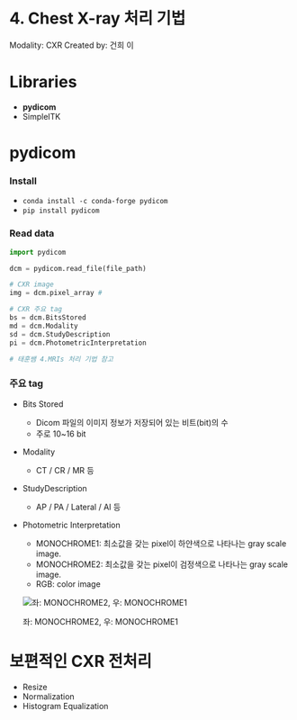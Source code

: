 # 4. Chest X-ray 처리 기법

Modality: CXR
Created by: 건희 이

# Libraries

- **pydicom**
- SimpleITK

# pydicom

### Install

- `conda install -c conda-forge pydicom`
- `pip install pydicom`

### Read data

```python
import pydicom

dcm = pydicom.read_file(file_path)

# CXR image
img = dcm.pixel_array # 

# CXR 주요 tag
bs = dcm.BitsStored
md = dcm.Modality
sd = dcm.StudyDescription
pi = dcm.PhotometricInterpretation

# 태훈쌤 4.MRIs 처리 기법 참고
```

### 주요 tag

- Bits Stored
    - Dicom 파일의 이미지 정보가 저장되어 있는 비트(bit)의 수
    - 주로 10~16 bit
- Modality
    - CT / CR / MR 등
- StudyDescription
    - AP / PA / Lateral / AI 등
- Photometric Interpretation
    - MONOCHROME1: 최소값을 갖는 pixel이 하얀색으로 나타나는 gray scale image.
    - MONOCHROME2: 최소값을 갖는 pixel이 검정색으로 나타나는 gray scale image.
    - RGB: color image
    
    ![좌: MONOCHROME2, 우: MONOCHROME1](4%20Chest%20X-ray%20%E1%84%8E%E1%85%A5%E1%84%85%E1%85%B5%20%E1%84%80%E1%85%B5%E1%84%87%E1%85%A5%E1%86%B8%2056e775e488e247dd8bc943c32ef4722e/Untitled.png)
    
    좌: MONOCHROME2, 우: MONOCHROME1
    

# 보편적인 CXR 전처리

- Resize
- Normalization
- Histogram Equalization